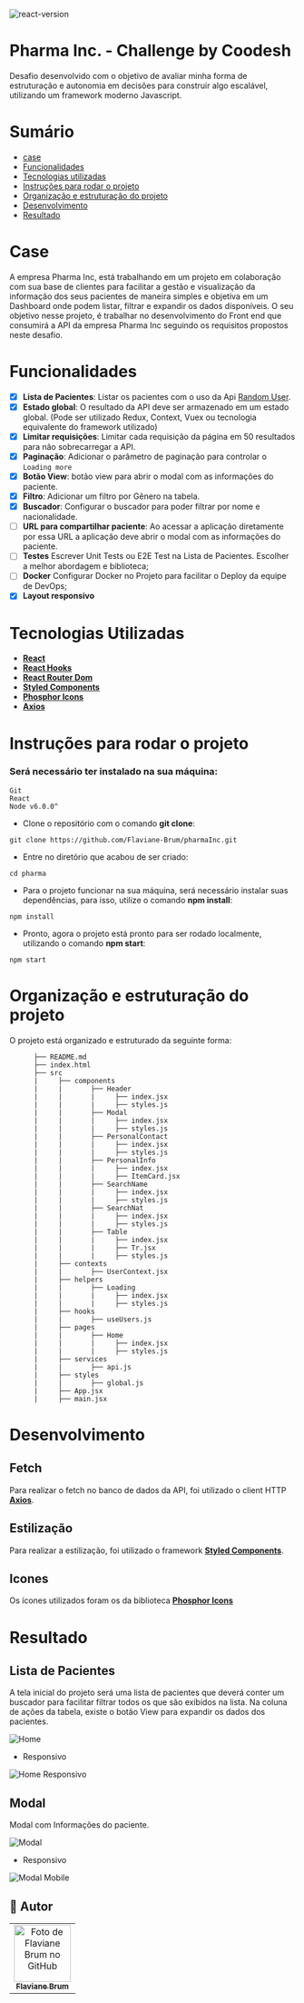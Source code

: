 ![react-version](https://img.shields.io/badge/React-v18.0.0-yellow)

# Pharma Inc. - Challenge by Coodesh

Desafio desenvolvido com o objetivo de avaliar minha forma de estruturação e autonomia em decisões para construir algo escalável, utilizando um framework moderno Javascript.

# Sumário

- [case](#case)
- [Funcionalidades](#funcionalidades)
- [Tecnologias utilizadas](#tecnologias)
- [Instruções para rodar o projeto](#instrucoes)
- [Organização e estruturação do projeto](#organizacao)
- [Desenvolvimento](#desenvolvimento)
- [Resultado](#resultado)

# Case <a name="case"></a>

A empresa Pharma Inc, está trabalhando em um projeto em colaboração com sua base de clientes para facilitar a gestão e visualização da informação dos seus pacientes de maneira simples e objetiva em um Dashboard onde podem listar, filtrar e expandir os dados disponíveis.
O seu objetivo nesse projeto, é trabalhar no desenvolvimento do Front end que consumirá a API da empresa Pharma Inc seguindo os requisitos propostos neste desafio.

# Funcionalidades <a name="funcionalidades"></a>

- [x] **Lista de Pacientes**: Listar os pacientes com o uso da Api <a href="https://randomuser.me/">Random User</a>.
- [x] **Estado global**: O resultado da API deve ser armazenado em um estado global. (Pode ser utilizado Redux, Context, Vuex ou tecnologia equivalente do framework utilizado)
- [x] **Limitar requisições**: Limitar cada requisição da página em 50 resultados para não sobrecarregar a API.
- [x] **Paginação**: Adicionar o parâmetro de paginação para controlar o `Loading more`
- [x] **Botão View**: botão view para abrir o modal com as informações do paciente.
- [x] **Filtro**: Adicionar um filtro por Gênero na tabela.
- [x] **Buscador**: Configurar o buscador para poder filtrar por nome e nacionalidade.
- [ ] **URL para compartilhar paciente**: Ao acessar a aplicação diretamente por essa URL a aplicação deve abrir o modal com as informações do paciente.
- [ ] **Testes** Escrever Unit Tests ou E2E Test na Lista de Pacientes. Escolher a melhor abordagem e biblioteca;
- [ ] **Docker** Configurar Docker no Projeto para facilitar o Deploy da equipe de DevOps;
- [x] **Layout responsivo**

# Tecnologias Utilizadas <a name="tecnologias"></a>

- [**React**](https://pt-br.reactjs.org/)
- [**React Hooks**](https://pt-br.reactjs.org/docs/hooks-intro.html)
- [**React Router Dom**](https://www.npmjs.com/package/react-router-dom)
- [**Styled Components**](https://styled-components.com/)
- [**Phosphor Icons**](https://phosphoricons.com/)
- [**Axios**](https://axios-http.com/docs/intro)

# Instruções para rodar o projeto <a name="instrucoes"></a>

### Será necessário ter instalado na sua máquina:

```
Git
React
Node v6.0.0^
```

- Clone o repositório com o comando **git clone**:

```
git clone https://github.com/Flaviane-Brum/pharmaInc.git
```

- Entre no diretório que acabou de ser criado:

```
cd pharma
```

- Para o projeto funcionar na sua máquina, será necessário instalar suas dependências, para isso, utilize o comando **npm install**:

```
npm install
```

- Pronto, agora o projeto está pronto para ser rodado localmente, utilizando o comando **npm start**:

```
npm start
```

# Organização e estruturação do projeto <a name="organizacao"></a>

O projeto está organizado e estruturado da seguinte forma:

```
      ├── README.md
      ├── index.html
      ├── src
      |     ├── components
      |     |       ├── Header
      |     |       |     ├── index.jsx
      |     |       |     ├── styles.js
      |     |       ├── Modal
      |     |       |     ├── index.jsx
      |     |       |     ├── styles.js
      |     |       ├── PersonalContact
      |     |       |     ├── index.jsx
      |     |       |     ├── styles.js
      |     |       ├── PersonalInfo
      |     |       |     ├── index.jsx
      |     |       |     ├── ItemCard.jsx
      |     |       ├── SearchName
      |     |       |     ├── index.jsx
      |     |       |     ├── styles.js
      |     |       ├── SearchNat
      |     |       |     ├── index.jsx
      |     |       |     ├── styles.js
      |     |       ├── Table
      |     |       |     ├── index.jsx
      |     |       |     ├── Tr.jsx
      |     |       |     ├── styles.js
      |     ├── contexts
      |     |       ├── UserContext.jsx
      |     ├── helpers
      |     |       ├── Loading
      |     |       |     ├── index.jsx
      |     |       |     ├── styles.js
      |     ├── hooks
      |     |       ├── useUsers.js
      |     ├── pages
      |     |       ├── Home
      |     |       |     ├── index.jsx
      |     |       |     ├── styles.js
      |     ├── services
      |     |       ├── api.js
      |     ├── styles
      |     |       ├── global.js
      |     ├── App.jsx
      |     ├── main.jsx
```

# Desenvolvimento <a name="desenvolvimento" ></a>

## Fetch

Para realizar o fetch no banco de dados da API, foi utilizado o client HTTP [**Axios**](https://axios-http.com/docs/intro).

## Estilização

Para realizar a estilização, foi utilizado o framework [**Styled Components**](https://styled-components.com/).

## Icones

Os ícones utilizados foram os da biblioteca [**Phosphor Icons**](https://phosphoricons.com/)

# Resultado <a name="resultado"></a>

## Lista de Pacientes

A tela inicial do projeto será uma lista de pacientes que deverá conter um buscador para facilitar filtrar todos os que são exibidos na lista.
Na coluna de ações da tabela, existe o botão View para expandir os dados dos pacientes.

![Home](screens/home.png)

- Responsivo

![Home Responsivo](screens/home-mobile.png)

## Modal

Modal com Informações do paciente.

![Modal](screens/modal.png)

- Responsivo

![Modal Mobile](screens/modal-mobile.png)

## 🦄 Autor<br>

<table>
  <tr>
    <td align="center">
      <a href="https://github.com/Flaviane-Brum">
        <img src="https://avatars.githubusercontent.com/u/77207253?v=4" width="100px;" alt="Foto de Flaviane Brum no GitHub"/><br>
        <sub>
          <b>Flaviane Brum</b>
        </sub>
      </a>
    </td>
  </tr>
</table>
